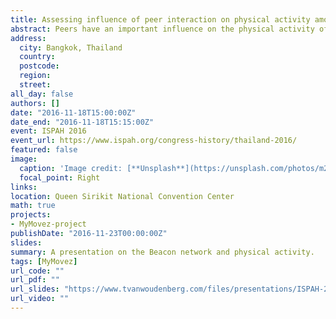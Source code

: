 ```yaml
---
title: Assessing influence of peer interaction on physical activity among youth by measuring peer proximity with mobile technology
abstract: Peers have an important influence on the physical activity of youngsters, because most physical activities require other peers as play partners. Experimental studies have corroborated this idea, while using artificial settings in which children had only one other interaction partner. However, youth’s activities and the number and type of interacting partners vary heavily throughout the day. Therefore, unobtrusive and continuous measures of physical activity and peer proximity are preferred to assess the full scope of the influence of peer interaction on physical activity. This study has 3 research aims 1) investigating the overall effect of peer presence, 2) examining the influence of group size, and 3) assessing the effect of interaction frequency with peers on physical activity. This is done by handing out the Wearable Lab to 1,200 youngsters (9-15 years old). A smartphone with a custom-built research app and a wearable pedometer (Fitbit). Participants use the Wearable Lab for three separate weeks over a six month period (January 2016-June 2016). Physical activity is measured by the pedometer (steps and minutes MVPA) and GPS coordinates (cycling activities) and averaged to activity per 15 minutes. Peer proximity is measured by the research smartphones scanning for other participants’ phones that are within Bluetooth range (approximately 10 meters) every 15 minutes. Regression analyses and social network modeling will test 1) the effect of peer presence by comparing physical activity levels in a group setting compared to an individual setting, 2) the effect of group size by examining whether youth become more physically active when the group size of interacting peers increases and 3) the effect of interaction frequency with peers by analyzing whether participants are more physically active when they interact with peers whom they see more frequently, than peers whom they see less often.
address:
  city: Bangkok, Thailand
  country: 
  postcode: 
  region: 
  street:
all_day: false
authors: []
date: "2016-11-18T15:00:00Z"
date_end: "2016-11-18T15:15:00Z"
event: ISPAH 2016
event_url: https://www.ispah.org/congress-history/thailand-2016/
featured: false
image:
  caption: 'Image credit: [**Unsplash**](https://unsplash.com/photos/m2TKgpU3cvc)'
  focal_point: Right
links:
location: Queen Sirikit National Convention Center
math: true
projects:
- MyMovez-project
publishDate: "2016-11-23T00:00:00Z"
slides: 
summary: A presentation on the Beacon network and physical activity.
tags: [MyMovez]
url_code: ""
url_pdf: ""
url_slides: "https://www.tvanwoudenberg.com/files/presentations/ISPAH-2016-Bangkok.pdf"
url_video: ""
---
```

